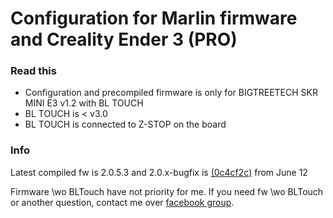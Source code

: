 # Configuration for Marlin firmware and Creality Ender 3 (PRO)

### Read this
- Configuration and precompiled firmware is only for BIGTREETECH SKR MINI E3 v1.2 with BL TOUCH
- BL TOUCH is < v3.0
- BL TOUCH is connected to Z-STOP on the board

### Info
Latest compiled fw is 2.0.5.3 and 2.0.x-bugfix is [(0c4cf2c)](https://github.com/MarlinFirmware/Marlin/commits/bugfix-2.0.x) from June 12

Firmware \wo BLTouch have not priority for me. If you need fw \wo BLTouch or another question, contact me over [facebook group](https://www.facebook.com/groups/250076019468348/).
